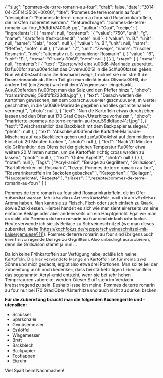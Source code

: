 {
    "slug": "pommes-de-terre-romarin-au-four",
    "draft": false,
    "date": "2014-04-25T14:35:00+00:00",
    "title": "Pommes de terre romarin  au four",
    "description": "Pommes de terre romarin au four sind Rosmarinkartoffeln, die im Ofen zubereitet werden.",
    "featuredImage": "pommes-de-terre-romarin-au-four_59dfdfb7400a5.jpg",
    "author": "Gabi",
    "recipe": {
        "ingredients": [
            {
                "name": null,
                "contents": [
                    {
                        "value": "750",
                        "unit": "g",
                        "name": "Kartoffeln (festkochend)",
                        "note": null
                    },
                    {
                        "value": "n. B.",
                        "unit": null,
                        "name": "Salz",
                        "note": null
                    },
                    {
                        "value": "n. B.",
                        "unit": null,
                        "name": "Pfeffer",
                        "note": null
                    },
                    {
                        "value": "2",
                        "unit": "Zweige",
                        "name": "frischer Rosmarin",
                        "note": "alternativ n. B. gemahlener Rosmarin"
                    },
                    {
                        "value": "6",
                        "unit": "EL",
                        "name": "Oliven\u00f6l",
                        "note": null
                    }
                ]
            }
        ],
        "steps": [
            {
                "name": null,
                "contents": [
                    {
                        "text": "Zuerst wird eine \u00d6l-Marinade zubereitet. Daf\u00fcr zun\u00e4chst das Oliven\u00f6l in die Sch\u00fcssel geben. Nun w\u00e4scht man die Rosmarinzweige, trocknet sie und streift die Rosmarinnadeln ab. Einen Teil gibt man direkt in das Oliven\u00f6l, der andere Teil (ein Zweig) wird mit dem Wiegemesser feingehackt. Au\u00dferdem f\u00fcgt man das Salz und den Pfeffer hinzu.",
                        "photo": "rosmarinzweig_59dfdfb223dfa.jpg"
                    },
                    {
                        "text": "Danach werden die Kartoffeln gewaschen, mit dem Sparsch\u00e4ler gesch\u00e4lt, in Viertel geschnitten, in die \u00d6l-Marinade gegeben und alles gut miteinander vermengt.",
                        "photo": null
                    },
                    {
                        "text": "Nun die Kartoffeln etwas durchziehen lassen und den Ofen auf 170 Grad Ober-\/Unterhitze vorheizen.",
                        "photo": "marinierte-pommes-de-terre-romarin-au-four_59dfdfade41cf.jpg"
                    },
                    {
                        "text": "Zwischenzeitlich das Backblech mit dem Backpapier auslegen.",
                        "photo": null
                    },
                    {
                        "text": "Abschlie\u00dfend die Kartoffel-Marinade-Mischung auf das Backblech geben und zun\u00e4chst auf dem mittleren Einschub 20 Minuten backen.",
                        "photo": null
                    },
                    {
                        "text": "Nach 20 Minuten die Grillfunktion des Ofens bei der gleichen Temperatur f\u00fcr etwa weitere 20 Minuten nutzen, um die Kartoffeln richtig cross werden zu lassen.",
                        "photo": null
                    },
                    {
                        "text": "Guten Appetit!",
                        "photo": null
                    }
                ]
            }
        ],
        "notes": null
    },
    "Tags": [
        "Acryl-amid",
        "Beilage zu Gegrilltem",
        "Grillsaison",
        "Kartoffelecken mit Rosmarin",
        "Rezept Pommes de terre romarin au four",
        "Rosmarinkartoffeln im Backofen gebacken"
    ],
    "Kategorien": [
        "Beilagen",
        "Hauptgerichte",
        "Rezepte"
    ],
    "aliases": [
        "\/rezepte\/pommes-de-terre-romarin-au-four\/"
    ]
}

Pommes de terre romarin au four sind Rosmarinkartoffeln, die im Ofen zubereitet werden. Ich liebe diese Art von Kartoffeln, weil sie ein köstliches Aroma haben. Man kann sie zu Fleisch, Fisch oder auch einfach zu Quark sowie Zaziki essen. Hierbei handelt es sich wie man sieht einerseits um eine einfache Beilage oder aber andererseits um ein Hauptgericht. Egal wie man es sieht, die Pommes de terre romarin au four sind einfach sehr lecker. Heute verwende ich sie als Beilage zu Schweineschnitzel (wie man dieses zubereitet, siehe [https://kochfokus.de/rezepte/schweineschnitzel-mit-kaisergemuese/][1]). Pommes de terre romarin au four sind übrigens auch eine hervorragende Beilage zu Gegrilltem. Also unbedingt ausprobieren, denn die Grillsaison startet ja nun &#8230;

Da ich keine Frühkartoffeln zur Verfügung habe, schäle ich meine Kartoffeln. Die hier verwendete Menge an Kartoffeln ist für meine zwei Söhne und mich gedacht, ergibt also etwa drei Portionen. Man sollte bei der Zubereitung auch noch bedenken, dass bei stärkehaltigen Lebensmitteln das sogenannte  Acryl-amid entsteht, wenn sie bei sehr hohen Temperaturen zubereitet werden. Dieser Stoff steht im Verdacht krebserregend zu sein. Deshalb lasse ich meine  Pommes de terre romarin au four nur bei 170 Grad Ober-/Unterhitze und auch nicht zu dunkel backen.

**Für die Zubereitung braucht man die folgenden Küchengeräte und -utensilien:**

 * Schüssel
 * Sparschäler
 * Gemüsemesser
 * Esslöffel
 * Wiegemesser
 * Brett
 * Backblech
 * Backpapier
 * Topflappen
 * Eieruhr

 [1]: https://kochfokus.de/rezepte/schweineschnitzel-mit-kaisergemuese/ "Schweineschnitzel mit Kaisergemüse"

 Viel Spaß beim Nachmachen!